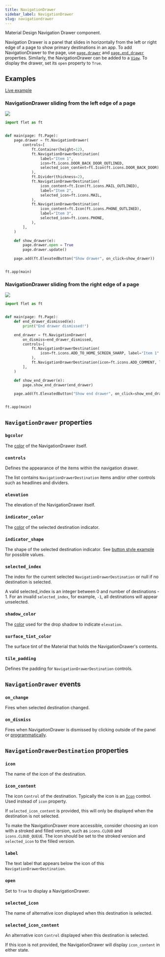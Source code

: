 ```yaml
---
title: NavigationDrawer
sidebar_label: NavigationDrawer
slug: navigationdrawer
---
```


Material Design Navigation Drawer component.

Navigation Drawer is a panel that slides in horizontally from the left or right edge of a page to show primary destinations in an app. To add NavigationDrawer to the page, use [`page.drawer`](page#drawer) and [`page.end_drawer`](page#end_drawer) properties. Similarly, the NavigationDrawer can be added to a [`View`](view#drawer). To display the drawer, set its `open` property to `True`.

## Examples

[Live example](https://flet-controls-gallery.fly.dev/navigation/navigationdrawer)

### NavigationDrawer sliding from the left edge of a page

<img src="/img/docs/controls/navigationdrawer/navigation-drawer-start.gif" className="screenshot-60"/>

```python
import flet as ft


def main(page: ft.Page):
    page.drawer = ft.NavigationDrawer(
        controls=[
            ft.Container(height=12),
            ft.NavigationDrawerDestination(
                label="Item 1",
                icon=ft.icons.DOOR_BACK_DOOR_OUTLINED,
                selected_icon_content=ft.Icon(ft.icons.DOOR_BACK_DOOR),
            ),
            ft.Divider(thickness=2),
            ft.NavigationDrawerDestination(
                icon_content=ft.Icon(ft.icons.MAIL_OUTLINED),
                label="Item 2",
                selected_icon=ft.icons.MAIL,
            ),
            ft.NavigationDrawerDestination(
                icon_content=ft.Icon(ft.icons.PHONE_OUTLINED),
                label="Item 3",
                selected_icon=ft.icons.PHONE,
            ),
        ],
    )

    def show_drawer(e):
        page.drawer.open = True
        page.drawer.update()

    page.add(ft.ElevatedButton("Show drawer", on_click=show_drawer))


ft.app(main)
```

### NavigationDrawer sliding from the right edge of a page

<img src="/img/docs/controls/navigationdrawer/navigation-drawer-end.gif" className="screenshot-60"/>

```python
import flet as ft


def main(page: ft.Page):
    def end_drawer_dismissed(e):
        print("End drawer dismissed!")

    end_drawer = ft.NavigationDrawer(
        on_dismiss=end_drawer_dismissed,
        controls=[
            ft.NavigationDrawerDestination(
                icon=ft.icons.ADD_TO_HOME_SCREEN_SHARP, label="Item 1"
            ),
            ft.NavigationDrawerDestination(icon=ft.icons.ADD_COMMENT, label="Item 2"),
        ],
    )

    def show_end_drawer(e):
        page.show_end_drawer(end_drawer)

    page.add(ft.ElevatedButton("Show end drawer", on_click=show_end_drawer))


ft.app(main)
```

## `NavigationDrawer` properties

### `bgcolor`

The [color](/docs/guides/python/colors) of the NavigationDrawer itself.

### `controls`

Defines the appearance of the items within the navigation drawer.

The list contains `NavigationDrawerDestination` items and/or other controls such as headlines and dividers.

### `elevation`

The elevation of the NavigationDrawer itself.

### `indicator_color`

The [color](/docs/guides/python/colors) of the selected destination indicator.

### `indicator_shape`

The shape of the selected destination indicator. See [button style example](elevatedbutton#style) for possible values.

### `selected_index`

The index for the current selected `NavigationDrawerDestination` or null if no destination is selected.

A valid selected_index is an integer between 0 and number of destinations - 1. For an invalid `selected_index`, for example, `-1`, all destinations will appear unselected.

### `shadow_color`

The [color](/docs/guides/python/colors) used for the drop shadow to indicate `elevation`.

### `surface_tint_color`

The surface tint of the Material that holds the NavigationDrawer's contents.

### `tile_padding`

Defines the padding for `NavigationDrawerDestination` controls.

## `NavigationDrawer` events

### `on_change`

Fires when selected destination changed.

### `on_dismiss`

Fires when NavigationDrawer is dismissed by clicking outside of the panel or [programmatically](page#close_drawer).

## `NavigationDrawerDestination` properties

### `icon`

The name of the icon of the destination.

### `icon_content`

The icon `Control` of the destination. Typically the icon is an [`Icon`](icon) control. Used instead of `icon` property.

If `selected_icon_content` is provided, this will only be displayed when the destination is not selected.

To make the NavigationDrawer more accessible, consider choosing an icon with a stroked and filled version, such as `icons.CLOUD` and `icons.CLOUD_QUEUE`. The icon should be set to the stroked version and `selected_icon` to the filled version.

### `label`

The text label that appears below the icon of this `NavigationDrawerDestination`.

### `open`

Set to `True` to display a NavigationDrawer.

### `selected_icon`

The name of alternative icon displayed when this destination is selected.

### `selected_icon_content`

An alternative icon `Control` displayed when this destination is selected.

If this icon is not provided, the NavigationDrawer will display `icon_content` in either state.